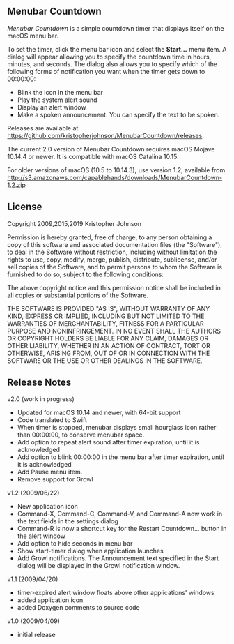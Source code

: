 Menubar Countdown
-----------------

_Menubar Countdown_ is a simple countdown timer that displays itself on the
macOS menu bar.

To set the timer, click the menu bar icon and select the **Start...** menu item.
A dialog will appear allowing you to specify the countdown time in hours,
minutes, and seconds. The dialog also allows you to specify which of the
following forms of notification you want when the timer gets down to 00:00:00:

- Blink the icon in the menu bar
- Play the system alert sound
- Display an alert window
- Make a spoken announcement. You can specify the text to be spoken.

Releases are available at
<https://github.com/kristopherjohnson/MenubarCountdown/releases>.

The current 2.0 version of Menubar Countdown requires macOS Mojave 10.14.4 or
newer.  It is compatible with macOS Catalina 10.15.

For older versions of macOS (10.5 to 10.14.3), use version 1.2, available from
<http://s3.amazonaws.com/capablehands/downloads/MenubarCountdown-1.2.zip>


## License

Copyright 2009,2015,2019 Kristopher Johnson

Permission is hereby granted, free of charge, to any person obtaining a
copy of this software and associated documentation files (the
"Software"), to deal in the Software without restriction, including
without limitation the rights to use, copy, modify, merge, publish,
distribute, sublicense, and/or sell copies of the Software, and to
permit persons to whom the Software is furnished to do so, subject to
the following conditions:

The above copyright notice and this permission notice shall be included
in all copies or substantial portions of the Software.

THE SOFTWARE IS PROVIDED "AS IS", WITHOUT WARRANTY OF ANY KIND, EXPRESS
OR IMPLIED, INCLUDING BUT NOT LIMITED TO THE WARRANTIES OF
MERCHANTABILITY, FITNESS FOR A PARTICULAR PURPOSE AND NONINFRINGEMENT.
IN NO EVENT SHALL THE AUTHORS OR COPYRIGHT HOLDERS BE LIABLE FOR ANY
CLAIM, DAMAGES OR OTHER LIABILITY, WHETHER IN AN ACTION OF CONTRACT,
TORT OR OTHERWISE, ARISING FROM, OUT OF OR IN CONNECTION WITH THE
SOFTWARE OR THE USE OR OTHER DEALINGS IN THE SOFTWARE.


## Release Notes

v2.0 (work in progress)

- Updated for macOS 10.14 and newer, with 64-bit support
- Code translated to Swift
- When timer is stopped, menubar displays small hourglass icon rather than 00:00:00, to conserve menubar space.
- Add option to repeat alert sound after timer expiration, until it is acknowledged
- Add option to blink 00:00:00 in the menu bar after timer expiration, until it is acknowledged
- Add Pause menu item.
- Remove support for Growl

v1.2 (2009/06/22)

- New application icon
- Command-X, Command-C, Command-V, and Command-A now work in the text fields in the settings dialog
- Command-R is now a shortcut key for the Restart Countdown... button in the alert window
- Add option to hide seconds in menu bar
- Show start-timer dialog when application launches
- Add Growl notifications.  The Announcement text specified in the Start dialog will be displayed in the Growl notification window.

v1.1 (2009/04/20)

- timer-expired alert window floats above other applications' windows
- added application icon
- added Doxygen comments to source code

v1.0 (2009/04/09)

- initial release


